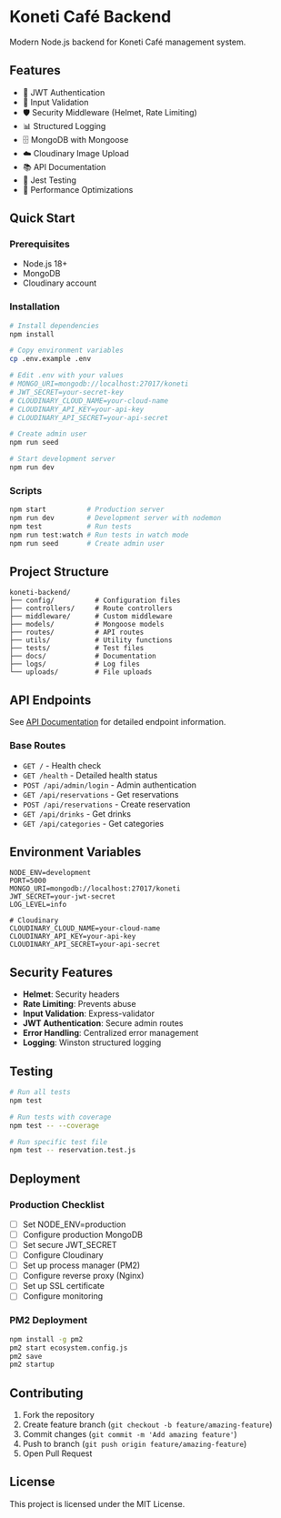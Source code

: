 # Koneti Café Backend

Modern Node.js backend for Koneti Café management system.

## Features

- 🔐 JWT Authentication
- 📝 Input Validation
- 🛡️ Security Middleware (Helmet, Rate Limiting)
- 📊 Structured Logging
- 🗄️ MongoDB with Mongoose
- ☁️ Cloudinary Image Upload
- 📚 API Documentation
- 🧪 Jest Testing
- 🚀 Performance Optimizations

## Quick Start

### Prerequisites
- Node.js 18+
- MongoDB
- Cloudinary account

### Installation

```bash
# Install dependencies
npm install

# Copy environment variables
cp .env.example .env

# Edit .env with your values
# MONGO_URI=mongodb://localhost:27017/koneti
# JWT_SECRET=your-secret-key
# CLOUDINARY_CLOUD_NAME=your-cloud-name
# CLOUDINARY_API_KEY=your-api-key
# CLOUDINARY_API_SECRET=your-api-secret

# Create admin user
npm run seed

# Start development server
npm run dev
```

### Scripts

```bash
npm start          # Production server
npm run dev        # Development server with nodemon
npm test           # Run tests
npm run test:watch # Run tests in watch mode
npm run seed       # Create admin user
```

## Project Structure

```
koneti-backend/
├── config/          # Configuration files
├── controllers/     # Route controllers
├── middleware/      # Custom middleware
├── models/          # Mongoose models
├── routes/          # API routes
├── utils/           # Utility functions
├── tests/           # Test files
├── docs/            # Documentation
├── logs/            # Log files
└── uploads/         # File uploads
```

## API Endpoints

See [API Documentation](./docs/API.md) for detailed endpoint information.

### Base Routes
- `GET /` - Health check
- `GET /health` - Detailed health status
- `POST /api/admin/login` - Admin authentication
- `GET /api/reservations` - Get reservations
- `POST /api/reservations` - Create reservation
- `GET /api/drinks` - Get drinks
- `GET /api/categories` - Get categories

## Environment Variables

```env
NODE_ENV=development
PORT=5000
MONGO_URI=mongodb://localhost:27017/koneti
JWT_SECRET=your-jwt-secret
LOG_LEVEL=info

# Cloudinary
CLOUDINARY_CLOUD_NAME=your-cloud-name
CLOUDINARY_API_KEY=your-api-key
CLOUDINARY_API_SECRET=your-api-secret
```

## Security Features

- **Helmet**: Security headers
- **Rate Limiting**: Prevents abuse
- **Input Validation**: Express-validator
- **JWT Authentication**: Secure admin routes
- **Error Handling**: Centralized error management
- **Logging**: Winston structured logging

## Testing

```bash
# Run all tests
npm test

# Run tests with coverage
npm test -- --coverage

# Run specific test file
npm test -- reservation.test.js
```

## Deployment

### Production Checklist
- [ ] Set NODE_ENV=production
- [ ] Configure production MongoDB
- [ ] Set secure JWT_SECRET
- [ ] Configure Cloudinary
- [ ] Set up process manager (PM2)
- [ ] Configure reverse proxy (Nginx)
- [ ] Set up SSL certificate
- [ ] Configure monitoring

### PM2 Deployment
```bash
npm install -g pm2
pm2 start ecosystem.config.js
pm2 save
pm2 startup
```

## Contributing

1. Fork the repository
2. Create feature branch (`git checkout -b feature/amazing-feature`)
3. Commit changes (`git commit -m 'Add amazing feature'`)
4. Push to branch (`git push origin feature/amazing-feature`)
5. Open Pull Request

## License

This project is licensed under the MIT License.